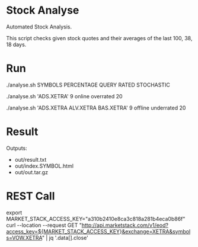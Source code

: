# Stock Analyse
Automated Stock Analysis.

This script checks given stock quotes and their averages of the last 100, 38, 18 days.


# Run
./analyse.sh SYMBOLS PERCENTAGE QUERY RATED STOCHASTIC

./analyse.sh 'ADS.XETRA' 9 online overrated 20

./analyse.sh 'ADS.XETRA ALV.XETRA BAS.XETRA' 9 offline underrated 20


# Result

Outputs:
- out/result.txt
- out/index.SYMBOL.html
- out/out.tar.gz


# REST Call
export MARKET_STACK_ACCESS_KEY="a310b2410e8ca3c818a281b4eca0b86f"
curl  --location --request GET "http://api.marketstack.com/v1/eod?access_key=${MARKET_STACK_ACCESS_KEY}&exchange=XETRA&symbols=VOW.XETRA" | jq '.data[].close'
